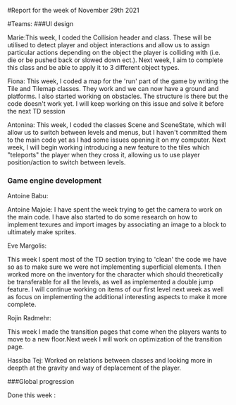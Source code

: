 #Report for the week of November 29th 2021


#Teams:
###UI design





Marie:This week, I coded the Collision header and class. These will be utilised to detect player and object interactions and allow us to assign particular actions depending on the object the player is colliding with (i.e. die or be pushed back or slowed down ect.). Next week, I aim to complete this class and be able to apply it to 3 different object types.



Fiona: This week, I coded a map for the 'run' part of the game by writing the Tile and Tilemap classes. They work and we can now have a ground and platforms. I also started working on obstacles. The structure is there but the code doesn't work yet. I will keep working on this issue and solve it before the next TD session


Antonina: This week, I coded the classes Scene and SceneState, which will allow us to switch between levels and menus, but I haven't committed them to the main code yet as I had some issues opening it on my computer. Next week, I will begin working introducing a new feature to the tiles which "teleports" the player when they cross it, allowing us to use player position/action to switch between levels. 




### Game engine development


Antoine Babu:



Antoine Majoie: I have spent the week trying to get the camera to work on the main code. I have also started to do some research on how to implement texures and import images by associating an image to a block to ultimately make sprites.



Eve Margolis:


This week I spent most of the TD section trying to 'clean' the code we have so as to make sure we were not implementing superficial elements. I then worked more on the inventory for the character which should theoretically be transferable for all the levels, as well as implemented a double jump feature. I will continue working on items of our first level next week as well as focus on implementing the additional interesting aspects to make it more complete.


Rojin Radmehr:

This week I made the transition pages that come when the players wants to move to a new floor.Next week I will work on optimization of the transition page.

Hassiba Tej:
Worked on relations between classes and looking more in deepth at the gravity and way of deplacement of the player.


###Global progression



Done this week :
